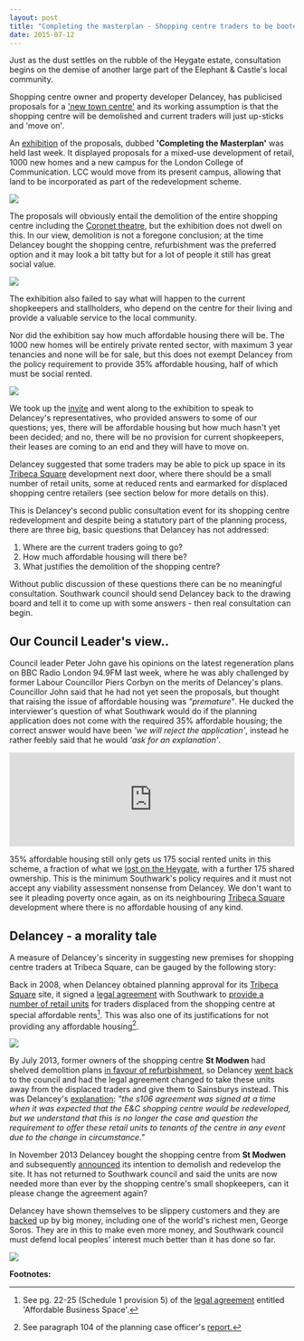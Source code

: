 ```yaml
---
layout: post
title: "Completing the masterplan - Shopping centre traders to be booted out"
date: 2015-07-12
---
```

Just as the dust settles on the rubble of the Heygate estate, consultation begins on the demise of another large part of the Elephant & Castle's local community.

Shopping centre owner and property developer Delancey, has publicised proposals for a ['new town centre'](http://elephantandcastletowncentre.co.uk/) and its working assumption is that the shopping centre will be demolished and current traders will just up-sticks and 'move on'.

An [exhibition](http://elephantandcastletowncentre.co.uk/exhibition.htm) of the proposals, dubbed __'Completing the Masterplan'__ was held last week. It displayed proposals for a mixed-use development of retail, 1000 new homes and a new campus for the London College of Communication. LCC would move from its present campus, allowing that land to be incorporated as part of the redevelopment scheme. 

![](http://crappistmartin.github.io/images/LCCAerial.jpg)

The proposals will obviously entail the demolition of the entire shopping centre including the [Coronet theatre](http://coronettheatre.co.uk/home/save-the-coronet/), but the exhibition does not dwell on this. In our view, demolition is not a foregone conclusion; at the time Delancey bought the shopping centre, refurbishment was the preferred option and it may look a bit tatty but for a lot of people it still has great social value.

![](http://www.social-life.co/media/cache/7c/d8/7cd88351c83035bea1af1a55ffe6d81a.jpg)

The exhibition also failed to say what will happen to the current shopkeepers and stallholders, who depend on the centre for their living and provide a valuable service to the local community.

Nor did the exhibition say how much affordable housing there will be. The 1000 new homes will be entirely private rented sector, with maximum 3 year tenancies and none will be for sale, but this does not exempt Delancey from the policy requirement to provide 35% affordable housing, half of which must be social rented.  

![](http://crappistmartin.github.io/images/newhomesforlondoners.png)

We took up the [invite](http://crappistmartin.github.io/images/delanceyinvite.pdf) and went along to the exhibition to speak to Delancey's representatives, who provided answers to some of our questions; yes, there will be affordable housing but how much hasn't yet been decided; and no, there will be no provision for current shopkeepers, their leases are coming to an end and they will have to move on. 

Delancey suggested that some traders may be able to pick up space in its [Tribeca Square](/tribeca-square) development next door, where there should be a small number of retail units, some at reduced rents and earmarked for displaced shopping centre retailers (see section below for more details on this).

This is Delancey's second public consultation event for its shopping centre redevelopment and despite being a statutory part of the planning process, there are three big, basic questions that Delancey has not addressed:

 1. Where are the current traders going to go?
 2. How much affordable housing will there be?
 3. What justifies the demolition of the shopping centre?

Without public discussion of these questions there can be no meaningful consultation. Southwark council should send Delancey back to the drawing board and tell it to come up with some answers - then real consultation can begin.

## Our Council Leader's view..
Council leader Peter John gave his opinions on the latest regeneration plans on BBC Radio London 94.9FM last week, where he was ably challenged by former Labour Councillor Piers Corbyn on the merits of Delancey's plans. Councillor John said that he had not yet seen the proposals, but thought that raising the issue of affordable housing was _"premature"_. He ducked the interviewer's question of what Southwark would do if the planning application does not come with the required 35% affordable housing; the correct answer would have been _'we will reject the application'_, instead he rather feebly said that he would _'ask for an explanation'_.  


<iframe width="100%" height="166" scrolling="no" frameborder="no" src="https://w.soundcloud.com/player/?url=https%3A//api.soundcloud.com/tracks/214183721&amp;color=ff5500&amp;auto_play=false&amp;hide_related=false&amp;show_comments=true&amp;show_user=true&amp;show_reposts=false"></iframe>


35% affordable housing still only gets us 175 social rented units in this scheme, a fraction of what we [lost on the Heygate](/affordable-housing), with a further 175 shared ownership. This is the minimum Southwark's policy requires and it must not accept any viability assessment nonsense from Delancey. We don't want to see it pleading poverty once again, as on its neighbouring [Tribeca Square](/tribeca-square) development where there is no affordable housing of any kind. 


## Delancey - a morality tale
A measure of Delancey's sincerity in suggesting new premises for shopping centre traders at Tribeca Square, can be gauged by the following story:

Back in 2008, when Delancey obtained planning approval for its [Tribeca Square](/tribeca-square) site, it signed a [legal agreement](http://planbuild.southwark.gov.uk/documents/?GetDocument=%7b%7b%7b!kx6tQZNPCJomdoeiotHphA%3d%3d!%7d%7d%7d) with Southwark to [provide a number of retail units](http://www.london-se1.co.uk/news/view/2298) for traders displaced from the shopping centre at special affordable rents[^1]. This was also one of its justifications for not providing any affordable housing[^2].

![](http://crappistmartin.github.io/images/tribeca_affordablebusinessunits.png)

By July 2013, former owners of the shopping centre __St Modwen__ had shelved demolition plans [in favour of refurbishment](http://www.london-se1.co.uk/news/view/5215), so Delancey [went back](http://planbuild.southwark.gov.uk/documents/?casereference=13/AP/2302&system=DC) to the council and had the legal agreement changed to take these units away from the displaced traders and give them to Sainsburys instead. This was Delancey's [explanation](http://planbuild.southwark.gov.uk/documents/?GetDocument=%7b%7b%7b!1764S3MSO%2biBJUp3XuUgYQ%3d%3d!%7d%7d%7d): _"the s106 agreement was signed at a time when it was expected that the E&C shopping centre would be redeveloped, but we understand that this is no longer the case and question the requirement to offer these retail units to tenants of the centre in any event due to the change in circumstance."_


In November 2013 Delancey bought the shopping centre from __St Modwen__ and subsequently [announced](http://www.london-se1.co.uk/news/view/7258) its intention to demolish and redevelop the site. It has not returned to Southwark council and said the units are now needed more than ever by the shopping centre's small shopkeepers, can it please change the agreement again?

Delancey have shown themselves to be slippery customers and they are [backed](http://www.thisismoney.co.uk/money/news/article-1583098/Soros-offers-a-helping-hand-to-Ritblat-junior.html) up by big money, including one of the world's richest men, George Soros. They are in this to make even more money, and Southwark council must defend local peoples' interest much better than it has done so far.

![](http://crappistmartin.github.io/images/sainsburys.png)


__Footnotes:__

[^1]: See pg. 22-25 (Schedule 1 provision 5) of the [legal agreement](http://planbuild.southwark.gov.uk/documents/?GetDocument=%7b%7b%7b!kx6tQZNPCJomdoeiotHphA%3d%3d!%7d%7d%7d) entitled 'Affordable Business Space'.

[^2]: See paragraph 104 of the planning case officer's [report.](http://planbuild.southwark.gov.uk/documents/?GetDocument=%7b%7b%7b!vh9yc2npGzJ28c%2fJbhd%2fLA%3d%3d!%7d%7d%7d)
